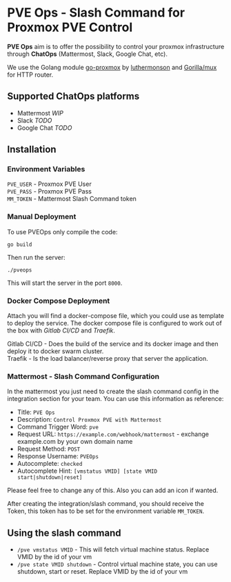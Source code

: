 # PVE Ops - Slash Command for Proxmox PVE Control

**PVE Ops** aim is to offer the possibility to control your proxmox infrastructure through **ChatOps** (Mattermost, Slack, Google Chat, etc).  

We use the Golang module [go-proxmox](https://github.com/luthermonson/go-proxmox) by [luthermonson](https://github.com/luthermonson/go-proxmox) and [Gorilla/mux](https://github.com/gorilla/mux) for HTTP router.  

## Supported ChatOps platforms

* Mattermost _WIP_
* Slack _TODO_
* Google Chat _TODO_

## Installation

### Environment Variables

`PVE_USER` - Proxmox PVE User  
`PVE_PASS` - Proxmox PVE Pass  
`MM_TOKEN` - Mattermost Slash Command token  

### Manual Deployment
To use PVEOps only compile the code:  

`go build`

Then run the server:  

`./pveops`

This will start the server in the port `8000`.  

### Docker Compose Deployment

Attach you will find a docker-compose file, which you could use as template to deploy the service.
The docker compose file is configured to work out of the box with *Gitlab CI/CD* and *Traefik*.  

Gitlab CI/CD - Does the build of the service and its docker image and then deploy it to docker swarm cluster.  
Traefik - Is the load balancer/reverse proxy that server the application.  

### Mattermost - Slash Command Configuration 

In the mattermost you just need to create the slash command config in the integration section for your team. You can use this information as reference:  

* Title: `PVE Ops`
* Description: `Control Proxmox PVE with Mattermost`
* Command Trigger Word: `pve`
* Request URL:  `https://example.com/webhook/mattermost` - exchange example.com by your own domain name
* Request Method: `POST`
* Response Username: `PVEOps`
* Autocomplete: `checked`
* Autocomplete Hint: `[vmstatus VMID] [state VMID start|shutdown|reset]`

Please feel free to change any of this. Also you can add an icon if wanted.

After creating the integration/slash command, you should receive the Token, this token has to be set for the environment variable `MM_TOKEN`.  

## Using the slash command

* `/pve vmstatus VMID` - This will fetch virtual machine status. Replace VMID by the id of your vm
* `/pve state VMID shutdown` - Control virtual machine state, you can use shutdown, start or reset. Replace VMID by the id of your vm  
